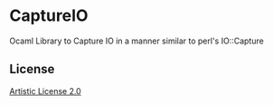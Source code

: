 
# CaptureIO

Ocaml Library to Capture IO in a manner similar to perl's IO::Capture

## License

[Artistic License 2.0](http://www.perlfoundation.org/artistic_license_2_0)
